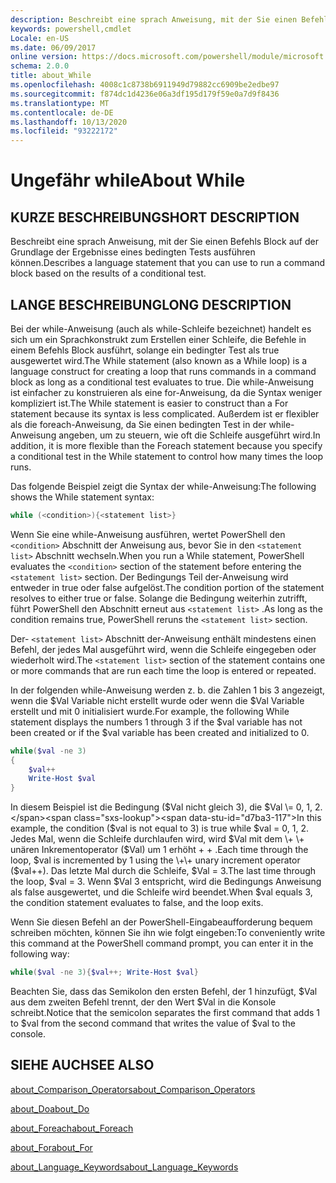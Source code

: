 ```yaml
---
description: Beschreibt eine sprach Anweisung, mit der Sie einen Befehls Block auf der Grundlage der Ergebnisse eines bedingten Tests ausführen können.
keywords: powershell,cmdlet
Locale: en-US
ms.date: 06/09/2017
online version: https://docs.microsoft.com/powershell/module/microsoft.powershell.core/about/about_while?view=powershell-7&WT.mc_id=ps-gethelp
schema: 2.0.0
title: about_While
ms.openlocfilehash: 4008c1c8738b6911949d79882cc6909be2edbe97
ms.sourcegitcommit: f874dc1d4236e06a3df195d179f59e0a7d9f8436
ms.translationtype: MT
ms.contentlocale: de-DE
ms.lasthandoff: 10/13/2020
ms.locfileid: "93222172"
---
```

# <a name="about-while"></a><span data-ttu-id="d7ba3-104">Ungefähr while</span><span class="sxs-lookup"><span data-stu-id="d7ba3-104">About While</span></span>

## <a name="short-description"></a><span data-ttu-id="d7ba3-105">KURZE BESCHREIBUNG</span><span class="sxs-lookup"><span data-stu-id="d7ba3-105">SHORT DESCRIPTION</span></span>
<span data-ttu-id="d7ba3-106">Beschreibt eine sprach Anweisung, mit der Sie einen Befehls Block auf der Grundlage der Ergebnisse eines bedingten Tests ausführen können.</span><span class="sxs-lookup"><span data-stu-id="d7ba3-106">Describes a language statement that you can use to run a command block based on the results of a conditional test.</span></span>

## <a name="long-description"></a><span data-ttu-id="d7ba3-107">LANGE BESCHREIBUNG</span><span class="sxs-lookup"><span data-stu-id="d7ba3-107">LONG DESCRIPTION</span></span>

<span data-ttu-id="d7ba3-108">Bei der while-Anweisung (auch als while-Schleife bezeichnet) handelt es sich um ein Sprachkonstrukt zum Erstellen einer Schleife, die Befehle in einem Befehls Block ausführt, solange ein bedingter Test als true ausgewertet wird.</span><span class="sxs-lookup"><span data-stu-id="d7ba3-108">The While statement (also known as a While loop) is a language construct for creating a loop that runs commands in a command block as long as a conditional test evaluates to true.</span></span> <span data-ttu-id="d7ba3-109">Die while-Anweisung ist einfacher zu konstruieren als eine for-Anweisung, da die Syntax weniger kompliziert ist.</span><span class="sxs-lookup"><span data-stu-id="d7ba3-109">The While statement is easier to construct than a For statement because its syntax is less complicated.</span></span> <span data-ttu-id="d7ba3-110">Außerdem ist er flexibler als die foreach-Anweisung, da Sie einen bedingten Test in der while-Anweisung angeben, um zu steuern, wie oft die Schleife ausgeführt wird.</span><span class="sxs-lookup"><span data-stu-id="d7ba3-110">In addition, it is more flexible than the Foreach statement because you specify a conditional test in the While statement to control how many times the loop runs.</span></span>

<span data-ttu-id="d7ba3-111">Das folgende Beispiel zeigt die Syntax der while-Anweisung:</span><span class="sxs-lookup"><span data-stu-id="d7ba3-111">The following shows the While statement syntax:</span></span>

```powershell
while (<condition>){<statement list>}
```

<span data-ttu-id="d7ba3-112">Wenn Sie eine while-Anweisung ausführen, wertet PowerShell den `<condition>` Abschnitt der Anweisung aus, bevor Sie in den `<statement list>` Abschnitt wechseln.</span><span class="sxs-lookup"><span data-stu-id="d7ba3-112">When you run a While statement, PowerShell evaluates the `<condition>` section of the statement before entering the `<statement list>` section.</span></span> <span data-ttu-id="d7ba3-113">Der Bedingungs Teil der-Anweisung wird entweder in true oder false aufgelöst.</span><span class="sxs-lookup"><span data-stu-id="d7ba3-113">The condition portion of the statement resolves to either true or false.</span></span> <span data-ttu-id="d7ba3-114">Solange die Bedingung weiterhin zutrifft, führt PowerShell den Abschnitt erneut aus `<statement list>` .</span><span class="sxs-lookup"><span data-stu-id="d7ba3-114">As long as the condition remains true, PowerShell reruns the `<statement list>` section.</span></span>

<span data-ttu-id="d7ba3-115">Der- `<statement list>` Abschnitt der-Anweisung enthält mindestens einen Befehl, der jedes Mal ausgeführt wird, wenn die Schleife eingegeben oder wiederholt wird.</span><span class="sxs-lookup"><span data-stu-id="d7ba3-115">The `<statement list>` section of the statement contains one or more commands that are run each time the loop is entered or repeated.</span></span>

<span data-ttu-id="d7ba3-116">In der folgenden while-Anweisung werden z. b. die Zahlen 1 bis 3 angezeigt, wenn die $Val Variable nicht erstellt wurde oder wenn die $Val Variable erstellt und mit 0 initialisiert wurde.</span><span class="sxs-lookup"><span data-stu-id="d7ba3-116">For example, the following While statement displays the numbers 1 through 3 if the $val variable has not been created or if the $val variable has been created and initialized to 0.</span></span>

```powershell
while($val -ne 3)
{
    $val++
    Write-Host $val
}
```

<span data-ttu-id="d7ba3-117">In diesem Beispiel ist die Bedingung ($Val nicht gleich 3), die $Val \= 0, 1, 2.</span><span class="sxs-lookup"><span data-stu-id="d7ba3-117">In this example, the condition ($val is not equal to 3) is true while $val \= 0, 1, 2.</span></span> <span data-ttu-id="d7ba3-118">Jedes Mal, wenn die Schleife durchlaufen wird, wird $Val mit dem \+ \+ unären Inkrementoperator ($Val) um 1 erhöht \+ \+ .</span><span class="sxs-lookup"><span data-stu-id="d7ba3-118">Each time through the loop, $val is incremented by 1 using the \+\+ unary increment operator ($val\+\+).</span></span> <span data-ttu-id="d7ba3-119">Das letzte Mal durch die Schleife, $Val \= 3.</span><span class="sxs-lookup"><span data-stu-id="d7ba3-119">The last time through the loop, $val \= 3.</span></span> <span data-ttu-id="d7ba3-120">Wenn $Val 3 entspricht, wird die Bedingungs Anweisung als false ausgewertet, und die Schleife wird beendet.</span><span class="sxs-lookup"><span data-stu-id="d7ba3-120">When $val equals 3, the condition statement evaluates to false, and the loop exits.</span></span>

<span data-ttu-id="d7ba3-121">Wenn Sie diesen Befehl an der PowerShell-Eingabeaufforderung bequem schreiben möchten, können Sie ihn wie folgt eingeben:</span><span class="sxs-lookup"><span data-stu-id="d7ba3-121">To conveniently write this command at the PowerShell command prompt, you can enter it in the following way:</span></span>

```powershell
while($val -ne 3){$val++; Write-Host $val}
```

<span data-ttu-id="d7ba3-122">Beachten Sie, dass das Semikolon den ersten Befehl, der 1 hinzufügt, $Val aus dem zweiten Befehl trennt, der den Wert $Val in die Konsole schreibt.</span><span class="sxs-lookup"><span data-stu-id="d7ba3-122">Notice that the semicolon separates the first command that adds 1 to $val from the second command that writes the value of $val to the console.</span></span>

## <a name="see-also"></a><span data-ttu-id="d7ba3-123">SIEHE AUCH</span><span class="sxs-lookup"><span data-stu-id="d7ba3-123">SEE ALSO</span></span>

[<span data-ttu-id="d7ba3-124">about_Comparison_Operators</span><span class="sxs-lookup"><span data-stu-id="d7ba3-124">about_Comparison_Operators</span></span>](about_Comparison_Operators.md)

[<span data-ttu-id="d7ba3-125">about_Do</span><span class="sxs-lookup"><span data-stu-id="d7ba3-125">about_Do</span></span>](about_Do.md)

[<span data-ttu-id="d7ba3-126">about_Foreach</span><span class="sxs-lookup"><span data-stu-id="d7ba3-126">about_Foreach</span></span>](about_Foreach.md)

[<span data-ttu-id="d7ba3-127">about_For</span><span class="sxs-lookup"><span data-stu-id="d7ba3-127">about_For</span></span>](about_For.md)

[<span data-ttu-id="d7ba3-128">about_Language_Keywords</span><span class="sxs-lookup"><span data-stu-id="d7ba3-128">about_Language_Keywords</span></span>](about_Language_Keywords.md)
